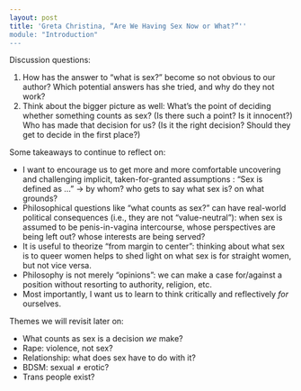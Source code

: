```yaml
---
layout: post
title: 'Greta Christina, “Are We Having Sex Now or What?”''
module: "Introduction"
---
```


Discussion questions:

1. How has the answer to “what is sex?” become so not obvious to our author? Which potential answers has she tried, and why do they not work?
2. Think about the bigger picture as well: What’s the point of deciding whether something counts as sex? (Is there such a point? Is it innocent?) Who has made that decision for us? (Is it the right decision? Should they get to decide in the first place?)

Some takeaways to continue to reflect on:

- I want to encourage us to get more and more comfortable uncovering and challenging implicit, taken-for-granted assumptions : “Sex is defined as …” -> by whom? who gets to say what sex is? on what grounds?
- Philosophical questions like “what counts as sex?” can have real-world political consequences (i.e., they are not “value-neutral”): when sex is assumed to be penis-in-vagina intercourse, whose perspectives are being left out? whose interests are being served?
- It is useful to theorize “from margin to center”: thinking about what sex is to queer women helps to shed light on what sex is for straight women, but not vice versa.
- Philosophy is not merely “opinions”: we can make a case for/against a position without resorting to authority, religion, etc.
- Most importantly, I want us to learn to think critically and reflectively *for* ourselves.

Themes we will revisit later on:

- What counts as sex is a decision *we* make?
- Rape: violence, not sex?
- Relationship: what does sex have to do with it?
- BDSM: sexual ≠ erotic?
- Trans people exist?